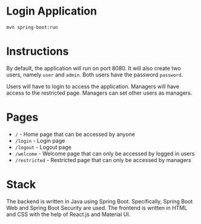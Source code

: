 # Login Application

```
mvn spring-boot:run
```

# Instructions

By default, the application will run on port 8080. It will also create two
users, namely `user` and `admin`. Both users have the password `password`.

Users will have to login to access the application. Managers will have access
to the restricted page. Managers can set other users as managers.

# Pages

- `/` - Home page that can be accessed by anyone
- `/login` - Login page
- `/logout` - Logout page
- `/welcome` - Welcome page that can only be accessed by logged in users
- `/restricted` - Restricted page that can only be accessed by managers

# Stack

The backend is written in Java using Spring Boot. Specifically, Spring Boot Web
and Spring Boot Security are used. The frontend is written in HTML and CSS with
the help of React.js and Material UI.
